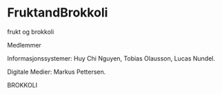 # FruktandBrokkoli
frukt og brokkoli

Medlemmer

Informasjonssystemer: Huy Chi Nguyen, Tobias Olausson, Lucas Nundel.

Digitale Medier: Markus Pettersen.

BROKKOLI
